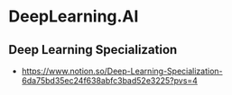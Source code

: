 # DeepLearning.AI
## Deep Learning Specialization
* https://www.notion.so/Deep-Learning-Specialization-6da75bd35ec24f638abfc3bad52e3225?pvs=4
